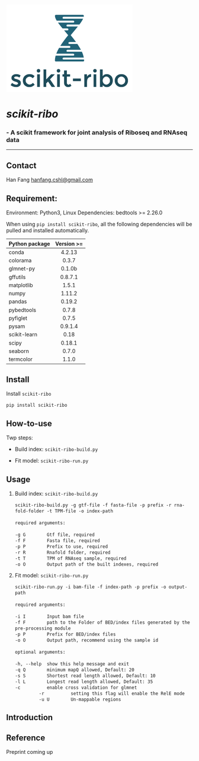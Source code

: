 ![logo](logo.png)

# *scikit-ribo* 

### - A scikit framework for joint analysis of Riboseq and RNAseq data
--------

## Contact

Han Fang
hanfang.cshl@gmail.com

## Requirement: 
Environment: Python3, Linux
Dependencies:
bedtools >= 2.26.0

When using `pip install scikit-ribo`, all the following dependencies will be pulled and installed automatically.

| Python package| Version >= |
| ------------- |:-------------:|
| conda | 4.2.13 |
| colorama | 0.3.7 |
| glmnet-py | 0.1.0b |
| gffutils | 0.8.7.1 |
| matplotlib | 1.5.1 |
| numpy | 1.11.2 |
| pandas | 0.19.2 |
| pybedtools | 0.7.8 | 
| pyfiglet | 0.7.5 | 
| pysam | 0.9.1.4 |
| scikit-learn | 0.18 |
| scipy | 0.18.1 |
| seaborn | 0.7.0 |
| termcolor | 1.1.0 |

## Install

Install `scikit-ribo`
    
    pip install scikit-ribo

## How-to-use

Twp steps:

- Build index: `scikit-ribo-build.py`

- Fit model:   `scikit-ribo-run.py`

## Usage

1. Build index: `scikit-ribo-build.py`


    ```
    scikit-ribo-build.py -g gtf-file -f fasta-file -p prefix -r rna-fold-folder -t TPM-file -o index-path

    required arguments:

    -g G        Gtf file, required
    -f F        Fasta file, required
    -p P        Prefix to use, required
    -r R        Rnafold folder, required
    -t T        TPM of RNAseq sample, required
    -o O        Output path of the built indexes, required
    ```


2. Fit model:  `scikit-ribo-run.py`

    ```
    scikit-ribo-run.py -i bam-file -f index-path -p prefix -o output-path

    required arguments:
    
    -i I        Input bam file
    -f F        path to the Folder of BED/index files generated by the pre-processing module
    -p P        Prefix for BED/index files
    -o O        Output path, recommend using the sample id

    optional arguments:    

    -h, --help  show this help message and exit
    -q Q        minimum mapQ allowed, Default: 20
    -s S        Shortest read length allowed, Default: 10
    -l L        Longest read length allowed, Default: 35
    -c          enable cross validation for glmnet
    	     -r          setting this flag will enable the RelE mode
    	     -u U        Un-mappable regions
    ```

## Introduction

## Reference

Preprint coming up
